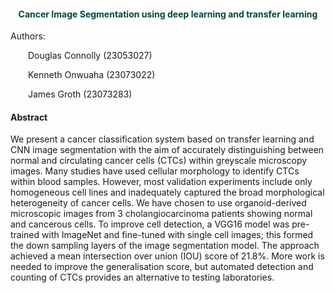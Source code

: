 <div class="alert alert-info" style="color:#004643"><h4><b><center>Cancer Image Segmentation using deep learning and transfer learning</b></h4></div> <a id="eda"></a>
<div>
<p>Authors:</p>
<p>&emsp;&emsp;Douglas Connolly (23053027)</p>
<p>&emsp;&emsp;Kenneth Onwuaha (23073022)</p>
<p>&emsp;&emsp;James Groth (23073283)</p>

#### Abstract

We present a cancer classification system based on transfer learning and CNN image segmentation with the aim of accurately distinguishing between normal and circulating cancer cells (CTCs) within greyscale microscopy images. Many studies have used cellular morphology to identify CTCs within blood samples. However, most validation experiments include only homogeneous cell lines and inadequately captured the broad morphological heterogeneity of cancer cells. We have chosen to use organoid-derived microscopic images from 3 cholangiocarcinoma patients showing normal and cancerous cells. To improve cell detection, a VGG16 model was pre-trained with ImageNet and fine-tuned with single cell images; this formed the down sampling layers of the image segmentation model. The approach achieved a mean intersection over union (IOU) score of 21.8%.  More work is needed to improve the generalisation score, but automated detection and counting of CTCs provides an alternative to testing laboratories.
